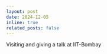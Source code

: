 ```yaml
---
layout: post
date: 2024-12-05 
inline: true
related_posts: false
---
```


Visiting and giving a talk at IIT-Bombay
